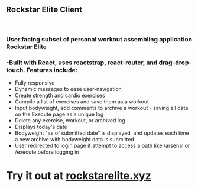 <h2>Rockstar Elite Client</h2><br>
<h3>User facing subset of personal workout assembling application Rockstar Elite</h3>
<h3>-Built with React, uses reactstrap, react-router, and drag-drop-touch. Features include:</h3>
<ul>
  <li>Fully responsive</li>
  <li>Dynamic messages to ease user-navigation</li>
  <li>Create strength and cardio exercises</li>
  <li>Compile a list of exercises and save them as a workout</li>
  <li>Input bodyweight, add comments to archive a workout - saving all data on the Execute page as a unique log</li>
  <li>Delete any exercise, workout, or archived log</li>
  <li>Displays today's date</li>
  <li>Bodyweight "as of submitted date" is displayed, and updates each time a new archive with bodyweight data is submitted</li>
  <li>User redirected to login page if attempt to access a path like /arsenal or /execute before logging in</li>
</ul>

<h1>Try it out at <a href="https://rockstarelite.xyz" target="_blank">rockstarelite.xyz</a></h1>

